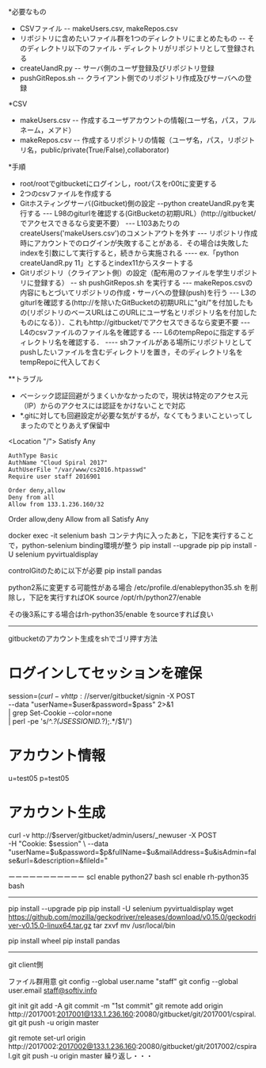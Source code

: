 *必要なもの
- CSVファイル
-- makeUsers.csv, makeRepos.csv
- リポジトリに含めたいファイル群を1つのディレクトリにまとめたもの
-- そのディレクトリ以下のファイル・ディレクトリがリポジトリとして登録される
- createUandR.py
-- サーバ側のユーザ登録及びリポジトリ登録
- pushGitRepos.sh
-- クライアント側でのリポジトリ作成及びサーバへの登録

*CSV
- makeUsers.csv
-- 作成するユーザアカウントの情報(ユーザ名，パス，フルネーム，メアド）
- makeRepos.csv
-- 作成するリポジトリの情報（ユーザ名，パス，リポジトリ名，public/private(True/False),collaborator)

*手順
- root/rootでgitbucketにログインし，rootパスをr00tに変更する
- 2つのcsvファイルを作成する
- Gitホスティングサーバ(Gitbucket)側の設定
--python createUandR.pyを実行する
--- L98のgiturlを確認する(GitBucketの初期URL）(http://gitbucket/でアクセスできるなら変更不要）
--- L103あたりのcreateUsers('makeUsers.csv')のコメントアウトを外す
--- リポジトリ作成時にアカウントでのログインが失敗することがある．その場合は失敗したindexを引数にして実行すると，続きから実施される
---- ex.「python createUandR.py 11」とするとindex11からスタートする
- Gitリポジトリ（クライアント側）の設定（配布用のファイルを学生リポジトリに登録する）
-- sh pushGitRepos.sh を実行する
--- makeRepos.csvの内容にもとづいてリポジトリの作成・サーバへの登録(push)を行う
--- L3のgiturlを確認する(http://を除いたGitBucketの初期URLに"git/"を付加したもの(リポジトリのベースURLはこのURLにユーザ名とリポジトリ名を付加したものになる））．これもhttp://gitbucket/でアクセスできるなら変更不要
--- L4のcsvファイルのファイル名を確認する
--- L6のtempRepoに指定するディレクトリ名を確認する．
---- shファイルがある場所にリポジトリとしてpushしたいファイルを含むディレクトリを置き，そのディレクトリ名をtempRepoに代入しておく


**トラブル
- ベーシック認証回避がうまくいかなかったので，現状は特定のアクセス元（IP）からのアクセスには認証をかけないことで対応
- *.gitに対しても回避設定が必要な気がするが，なくてもうまいこといってしまったのでとりあえず保留中

<Location "/">
    Satisfy Any

    AuthType Basic
    AuthName "Cloud Spiral 2017"
    AuthUserFile "/var/www/cs2016.htpasswd"
    Require user staff 2016901

    Order deny,allow
    Deny from all
    Allow from 133.1.236.160/32

</Location>
<LocationMatch /.+\.git$>
    Order allow,deny
    Allow from all
    Satisfy Any
</LocationMatch>


docker exec -it selenium bash
コンテナ内に入ったあと，下記を実行することで，python-selenium binding環境が整う
pip install --upgrade pip
pip install -U selenium pyvirtualdisplay

controlGitのために以下が必要
pip install pandas

python2系に変更する可能性がある場合
/etc/profile.d/enablepython35.sh を削除し，下記を実行すればOK
source /opt/rh/python27/enable

その後3系にする場合はrh-python35/enable をsourceすれば良い

--------
gitbucketのアカウント生成をshでゴリ押す方法

# ログインしてセッションを確保
session=$(curl -v http://$server/gitbucket/signin -X POST \
  --data "userName=$user&password=$pass" 2>&1 \
  | grep Set-Cookie --color=none \
  | perl -pe 's/^.*?(JSESSIONID.*?);.*/$1/')

# アカウント情報
u=test05
p=test05

# アカウント生成
curl -v http://$server/gitbucket/admin/users/_newuser -X POST  \
  -H "Cookie: $session" \
  --data "userName=$u&password=$p&fullName=$u&mailAddress=$u&isAdmin=false&url=&description=&fileId="

ーーーーーーーーーーー
scl enable python27 bash
scl enable rh-python35 bash


----
pip install --upgrade pip
pip install -U selenium pyvirtualdisplay
wget https://github.com/mozilla/geckodriver/releases/download/v0.15.0/geckodriver-v0.15.0-linux64.tar.gz
tar zxvf
mv /usr/local/bin

pip install wheel
pip install pandas

-----
git client側

ファイル群用意
git config --global user.name "staff"
git config --global user.email staff@softiv.info

git init
git add -A
git commit -m "1st commit"
git remote add origin http://2017001:2017001@133.1.236.160:20080/gitbucket/git/2017001/cspiral.git
git push -u origin master

git remote set-url origin http://2017002:2017002@133.1.236.160:20080/gitbucket/git/2017002/cspiral.git
git push -u origin master
繰り返し・・・